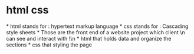 <h1>html css</h1>
* html stands for : hypertext  markup language
* css stands for : Cascading style sheets
* Those are the front end of a website project which client \n
	can see and interact with !\n
	* html that holds data and organize the sections
	* css that styling the page
